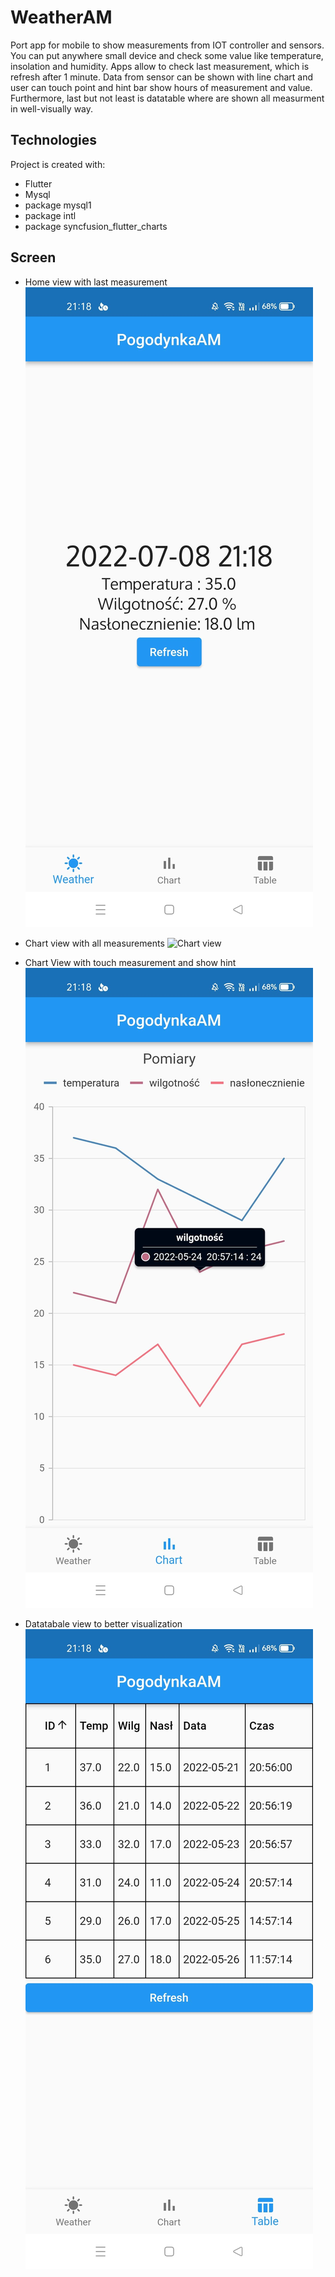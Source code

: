 # WeatherAM
Port app for mobile to show measurements from IOT controller and sensors. You can put anywhere small device and check some value like temperature, insolation and 
humidity. Apps allow to check last measurement, which is refresh after 1 minute. Data from sensor can be shown with line chart and user can touch point and hint bar show
hours of measurement and value. Furthermore, last but not least is datatable where are shown all measurment in well-visually way.

## Technologies
Project is created with:
* Flutter
* Mysql
* package mysql1
* package intl
* package syncfusion_flutter_charts

## Screen
* Home view with last measurement
![Home view](./screens/1.jpg)

* Chart view with all measurements
![Chart view](./screens/2.jgp)

* Chart View with touch measurement and show hint
![Chart View with hint](./screens/3.jpg)

* Datatabale view to better visualization 
![Datatable view](./screens/4.jpg)
